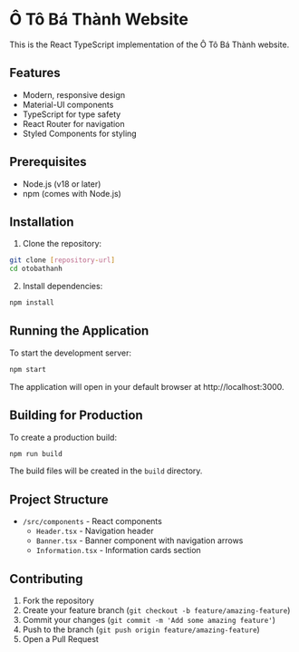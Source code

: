 # Ô Tô Bá Thành Website

This is the React TypeScript implementation of the Ô Tô Bá Thành website.

## Features

- Modern, responsive design
- Material-UI components
- TypeScript for type safety
- React Router for navigation
- Styled Components for styling

## Prerequisites

- Node.js (v18 or later)
- npm (comes with Node.js)

## Installation

1. Clone the repository:
```bash
git clone [repository-url]
cd otobathanh
```

2. Install dependencies:
```bash
npm install
```

## Running the Application

To start the development server:

```bash
npm start
```

The application will open in your default browser at http://localhost:3000.

## Building for Production

To create a production build:

```bash
npm run build
```

The build files will be created in the `build` directory.

## Project Structure

- `/src/components` - React components
  - `Header.tsx` - Navigation header
  - `Banner.tsx` - Banner component with navigation arrows
  - `Information.tsx` - Information cards section

## Contributing

1. Fork the repository
2. Create your feature branch (`git checkout -b feature/amazing-feature`)
3. Commit your changes (`git commit -m 'Add some amazing feature'`)
4. Push to the branch (`git push origin feature/amazing-feature`)
5. Open a Pull Request
